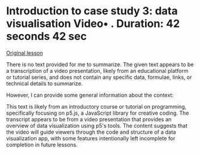 # Introduction to case study 3: data visualisation Video• . Duration: 42 seconds 42 sec

[Original lesson](https://www.coursera.org/learn/uol-introduction-to-programming-2/lecture/H7gHr/introduction-to-case-study-3-data-visualisation)

There is no text provided for me to summarize. The given text appears to be a transcription of a video presentation, likely from an educational platform or tutorial series, and does not contain any specific data, formulae, links, or technical details to summarize. 

However, I can provide some general information about the context:

This text is likely from an introductory course or tutorial on programming, specifically focusing on p5.js, a JavaScript library for creative coding. The transcript appears to be from a video presentation that provides an overview of data visualization using p5's tools. The content suggests that the video will guide viewers through the code and structure of a data visualization app, with some features intentionally left incomplete for completion in future lessons.

